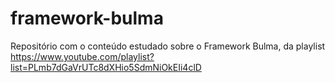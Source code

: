 # framework-bulma
Repositório com o conteúdo estudado sobre o Framework Bulma, da playlist https://www.youtube.com/playlist?list=PLmb7dGaVrUTc8dXHio5SdmNiOkEIi4clD
